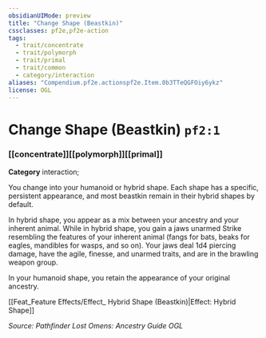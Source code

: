```yaml
---
obsidianUIMode: preview
title: "Change Shape (Beastkin)"
cssclasses: pf2e,pf2e-action
tags:
  - trait/concentrate
  - trait/polymorph
  - trait/primal
  - trait/common
  - category/interaction
aliases: "Compendium.pf2e.actionspf2e.Item.0b3TTeQGFOiy6ykz"
license: OGL
---
```

# Change Shape (Beastkin) `pf2:1`

### [[concentrate]][[polymorph]][[primal]]

**Category** interaction; 




You change into your humanoid or hybrid shape. Each shape has a specific, persistent appearance, and most beastkin remain in their hybrid shapes by default.

In hybrid shape, you appear as a mix between your ancestry and your inherent animal. While in hybrid shape, you gain a jaws unarmed Strike resembling the features of your inherent animal (fangs for bats, beaks for eagles, mandibles for wasps, and so on). Your jaws deal 1d4 piercing damage, have the agile, finesse, and unarmed traits, and are in the brawling weapon group.

In your humanoid shape, you retain the appearance of your original ancestry.

[[Feat_Feature Effects/Effect_ Hybrid Shape (Beastkin)|Effect: Hybrid Shape]]

*Source: Pathfinder Lost Omens: Ancestry Guide*
*OGL*